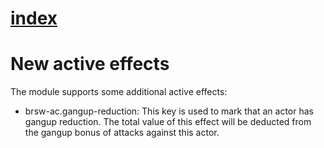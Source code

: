 # [index](index.md)

# New active effects

The module supports some additional active effects:

- brsw-ac.gangup-reduction: This key is used to mark that an actor has gangup reduction. The total value of this effect will be deducted from the gangup bonus of attacks against this actor.